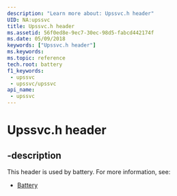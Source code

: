 ```yaml
---
description: "Learn more about: Upssvc.h header"
UID: NA:upssvc
title: Upssvc.h header
ms.assetid: 56f0ed8e-9ec7-30ec-98d5-fabcd442174f
ms.date: 05/09/2018
keywords: ["Upssvc.h header"]
ms.keywords: 
ms.topic: reference
tech.root: battery
f1_keywords:
 - upssvc
 - upssvc/upssvc
api_name:
 - upssvc
---
```


# Upssvc.h header


## -description

This header is used by battery. For more information, see:

- [Battery](../_battery/index.md)

